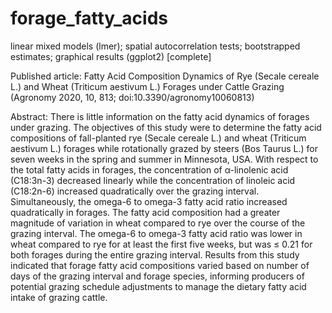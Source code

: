 # forage_fatty_acids
linear mixed models (lmer); spatial autocorrelation tests; bootstrapped estimates; graphical results (ggplot2) [complete]

Published article: Fatty Acid Composition Dynamics of Rye (Secale cereale L.) and Wheat (Triticum aestivum L.) Forages under Cattle Grazing (Agronomy 2020, 10, 813; doi:10.3390/agronomy10060813)

Abstract: There is little information on the fatty acid dynamics of forages under grazing. The objectives of this study were to determine the fatty acid compositions of fall-planted rye (Secale cereale L.) and wheat (Triticum aestivum L.) forages while rotationally grazed by steers (Bos Taurus L.) for seven weeks in the spring and summer in Minnesota, USA. With respect to the total fatty acids in forages, the concentration of α-linolenic acid (C18:3n-3) decreased linearly while the concentration of linoleic acid (C18:2n-6) increased quadratically over the grazing interval. Simultaneously, the omega-6 to omega-3 fatty acid ratio increased quadratically in forages. The fatty acid composition had a greater magnitude of variation in wheat compared to rye over the course of the grazing interval. The omega-6 to omega-3 fatty acid ratio was lower in wheat compared to rye for at least the first five weeks, but was ≤ 0.21 for both forages during the entire grazing interval. Results from this study indicated that forage fatty acid compositions varied based on number of days of the grazing interval and forage species, informing producers of potential grazing schedule adjustments to manage the dietary fatty acid intake of grazing cattle.
